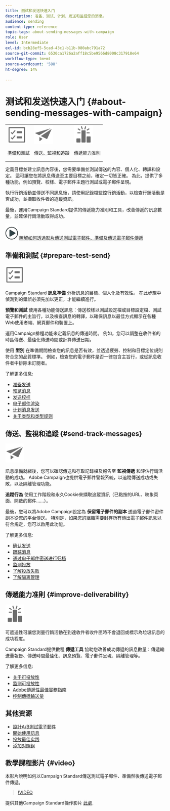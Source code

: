 ```yaml
---
title: 测试和发送快速入门
description: 准备、测试、计划、发送和监控您的消息。
audience: sending
content-type: reference
topic-tags: about-sending-messages-with-campaign
role: User
level: Intermediate
exl-id: bcb28ef5-5cad-43c1-b11b-080abc791a72
source-git-commit: 6530ca1726a2aff18c5be9566d8008c317918e64
workflow-type: tm+mt
source-wordcount: '588'
ht-degree: 14%

---
```


# 测试和发送快速入门 {#about-sending-messages-with-campaign}

<table>
<tr>
<td><img src="assets/do-not-localize/icon_prepare.svg" width="60px"><p><a href="#prepare-test-send">準備和測試</a></p></td>
<td><img src="assets/do-not-localize/icon_send.svg" width="60px"><p><a href="#send-track-messages">傳送、監視和追蹤</a></p></td>
<td><img src="assets/do-not-localize/icon_deliverability.svg" width="60px"><p><a href="#improve-deliverability">傳遞能力准則</a></p></td></tr>
</table>

定義目標並建立訊息內容後，您需要準備並測試傳送的內容、個人化、轉譯和設定。 這可讓您在將訊息傳送至主要目標之前，確定一切皆正確。 為此，提供了多種功能，例如預覽、校樣、電子郵件主題行測試或電子郵件呈現。

執行行銷活動並傳送不同訊息後，請使用記錄檔監控行銷活動，以檢查行銷活動是否成功，並擷取收件者的追蹤資訊。

最後，運用Campaign Standard提供的傳遞能力准則和工具，改善傳遞的訊息數量，並確保行銷活動取得成功。

![](assets/do-not-localize/how-to-video.png) [瞭解如何透過影片傳送測試電子郵件、準備及傳送電子郵件傳遞](#video)

## 準備和測試 {#prepare-test-send}

<img src="assets/do-not-localize/icon_prepare.svg" width="60px">

Campaign Standard **訊息準備** 分析訊息的目標、個人化及有效性。 在此步驟中偵測到的錯誤必須先加以更正，才能繼續進行。

**預覽和測試** 使用各種功能傳送訊息：傳送校樣以測試設定檔或目標設定檔、測試電子郵件的主旨行，以及檢查訊息的轉譯，以確保訊息以最佳方式顯示在各種Web使用者端、網頁郵件和裝置上。

運用Campaign排程功能來定義訊息的傳送時間。 例如，您可以調整在收件者的時區傳送、最佳化傳送時間或計算傳送日期。

使用 **型別** 在準備期間檢查您的訊息是否有效，並透過疲勞、控制和目標定位規則符合您的品質標準。 例如，檢查您的電子郵件是否一律包含主旨行，或從訊息收件者中排除未訂閱者。

了解更多信息:

* [准备发送](../../sending/using/preparing-the-send.md)
* [预览消息](../../sending/using/previewing-messages.md)
* [发送校样](../../sending/using/sending-proofs.md)
* [电子邮件渲染](../../sending/using/email-rendering.md)
* [计划消息发送](../../sending/using/about-scheduling-messages.md)
* [关于类型和类型规则](../../sending/using/about-typology-rules.md)

## 傳送、監視和追蹤 {#send-track-messages}

<img src="assets/do-not-localize/icon_send.svg"  width="60px">

訊息準備就緒後，您可以確認傳送和存取記錄檔及報告至 **監視傳遞** 和評估行銷活動的成功。 Adobe Campaign也提供電子郵件警報系統，以追蹤傳送成功或失敗，以及隔離管理功能。

**追蹤行為** 使用工作階段和永久Cookie來擷取追蹤資訊（已點按的URL、映象頁面、開啟的郵件……）。

最後，您可以將Adobe Campaign設定為 **保留電子郵件的副本** 透過電子郵件密件副本從您的平台傳送。 特別是，如果您的組織需要封存所有傳出電子郵件訊息以符合規定，您可以啟用此功能。

了解更多信息:

* [确认发送](../../sending/using/confirming-the-send.md)
* [跟踪消息](../../sending/using/tracking-messages.md)
* [通过电子邮件密送进行归档](../../sending/using/archiving.md)
* [监测投放](../../sending/using/monitoring-a-delivery.md)
* [了解投放失败](../../sending/using/understanding-delivery-failures.md)
* [了解隔离管理](../../sending/using/understanding-quarantine-management.md)

## 傳遞能力准則 {#improve-deliverability}

<img src="assets/do-not-localize/icon_deliverability.svg"  width="60px">

可遞送性可讓您測量行銷活動在到達收件者收件匣時不會退回或標示為垃圾訊息的成功程度。

Campaign Standard提供數種 **傳遞工具** 協助您改善成功傳遞的訊息數量：傳遞輸送量報告、傳送時間最佳化、訊息預覽、電子郵件呈現、隔離管理等。

了解更多信息:

* [关于可投放性](../../sending/using/about-deliverability.md)
* [监测可投放性](../../sending/using/monitor-deliverability.md)
* [Adobe傳遞性最佳實務指南](https://experienceleague.adobe.com/docs/deliverability-learn/deliverability-best-practice-guide/introduction.html?lang=zh-Hans)
* [控制傳遞輸送量](../../reporting/using/delivery-throughput.md)

## 其他资源

* [設計A/B測試電子郵件](../../channels/using/designing-an-a-b-test-email.md)
* [開始使用訊息](../../channels/using/key-steps-to-send-a-message.md)
* [投放最佳实践](../../sending/using/delivery-best-practices.md)
* [添加对照组](../../sending/using/control-group.md)

## 教學課程影片 {#video}

本影片說明如何以Campaign Standard傳送測試電子郵件、準備然後傳送電子郵件傳遞。

>[!VIDEO](https://video.tv.adobe.com/v/24013/)

提供其他Campaign Standard操作影片 [此處](https://experienceleague.adobe.com/docs/campaign-standard-learn/tutorials/overview.html?lang=zh-Hans).
